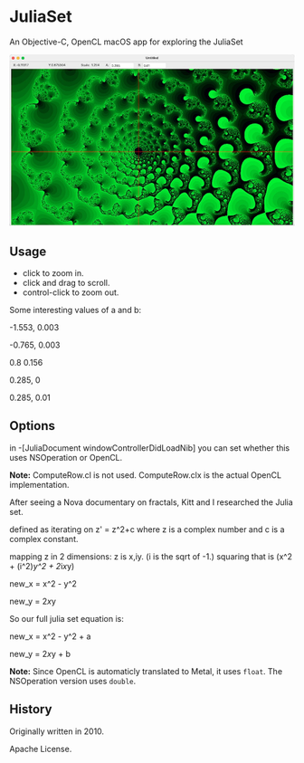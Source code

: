 # JuliaSet
An Objective-C, OpenCL macOS app for exploring the JuliaSet

![sample](images/sample.jpg)

## Usage

* click to zoom in.
* click and drag to scroll.
* control-click to zoom out.

Some interesting values of a and b:

-1.553, 0.003

-0.765, 0.003

0.8 0.156

0.285, 0

0.285, 0.01


## Options
in -[JuliaDocument windowControllerDidLoadNib] you can set whether this uses NSOperation or OpenCL.

**Note:** ComputeRow.cl is not used. ComputeRow.clx is the actual OpenCL implementation.

After seeing a Nova documentary on fractals, Kitt and I researched the Julia set.

defined as iterating on z' = z^2+c where z is a complex number and c is a complex constant.

mapping z in 2 dimensions: z is x,iy.  (i is the sqrt of -1.) squaring that is (x^2 + (i^2)*y^2 + 2*i*x*y)

new_x = x^2 - y^2

new_y = 2*x*y

So our full julia set equation is:

new_x = x^2 - y^2 + a

new_y = 2*x*y + b

**Note:** Since OpenCL is automaticly translated to Metal, it uses `float`. The NSOperation version uses `double`.

## History

Originally written in 2010.

Apache License.

